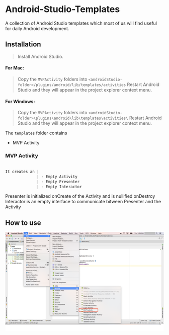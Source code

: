 # Android-Studio-Templates

A collection of Android Studio templates which most of us will find useful for daily Android development.

## Installation

> Install Android Studio.

#### For Mac:

> Copy the `MVPActivity` folders into `<androidStudio-folder>/plugins/android/lib/templates/activities` 
> Restart Android Studio and they will appear in the project explorer context menu.

#### For Windows:

> Copy the `MVPActivity` folders into `<androidStudio-folder>\plugins\android\lib\templates\activities\` 
> Restart Android Studio and they will appear in the project explorer context menu.



The `templates` folder contains
  * MVP Activity


### MVP Activity

```

It creates an |
              | - Empty Activity 
              | - Empty Presenter 
              | - Empty Interactor

```

Presenter is initialized onCreate of the Activity and is nullified onDestroy
Interactor is an empty interface to communicate bitween Presenter and the Activity

## How to use

![Create MVP Activity](https://github.com/ameyjain/Android-Studio-Templates/blob/master/assets/How%20to%20use.png)
